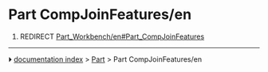 # Part CompJoinFeatures/en
1.  REDIRECT [Part_Workbench/en#Part_CompJoinFeatures](Part_Workbench/en#Part_CompJoinFeatures.md)



---
⏵ [documentation index](../README.md) > [Part](Part_Workbench.md) > Part CompJoinFeatures/en
